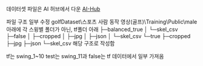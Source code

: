 데이터셋 파일은 AI 허브에서 다운 [AI-Hub](https://www.aihub.or.kr/aihubdata/data/view.do?currMenu=&topMenu=&aihubDataSe=data&dataSetSn=65)

파일 구조 일부 수정
golfDataset\스포츠 사람 동작 영상(골프)\Training\Public\male 아래에 각 스윙별 폴더가 아닌,
tf폴더 아래
├─balanced_true
│  └─skel_csv
├─false
│  ├─cropped
│  ├─jpg
│  ├─json
│  └─skel_csv
└─true
    ├─cropped
    ├─jpg
    ├─json
    └─skel_csv
해당 구조로 작성함


tf는 swing_1~10
test는 swing_11과 false는 tf 데이터에서 일부 가져옴
